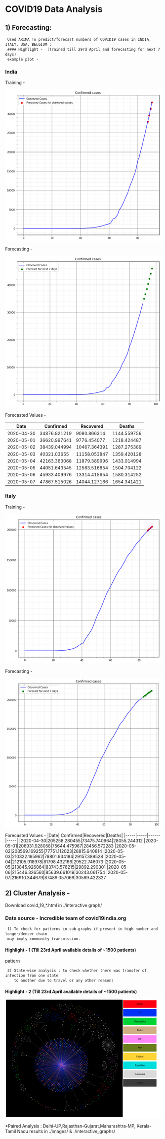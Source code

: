 # COVID19 Data Analysis

## 1) Forecasting:
     Used ARIMA To predict/forecast numbers of COVID19 cases in INDIA, ITALY, USA, BELGIUM :
     #### Highlight -  (Trained till 29rd April and forecasting for next 7 days)
     example plot - 
   ### India
   Training - 
   
   ![India](https://github.com/akjayant/COVID19-Data-Analysis/blob/master/images/INDIA_training.png)
   
   
   Forecasting - 
   
   ![India](https://github.com/akjayant/COVID19-Data-Analysis/blob/master/images/india_forecasting.png)
   
   Forecasted Values -
   
|Date| Confirmed|Recovered|Deaths|
|-----|-----|------|-----|
2020-04-30|34876.921219|9080.866314|1144.559756
2020-05-01|36620.997641|9776.454077|1218.424487
2020-05-02|38439.044994|10467.364391|1287.275389
2020-05-03|40321.03655|11158.053847|1359.420128
2020-05-04|42163.363068|11879.389996|1433.014994
2020-05-05|44051.643545|12583.516854|1504.704122
2020-05-06|45933.409976|13314.415654|1580.314252
2020-05-07|47867.515026|14044.127166|1654.341421

  ### Italy
   Training - 
   
   ![Italy](https://github.com/akjayant/COVID19-Data-Analysis/blob/master/images/italy_training.png)
   
   
   Forecasting - 
   
   ![Italy](https://github.com/akjayant/COVID19-Data-Analysis/blob/master/images/italy_forecasting.png)
   
  Forecasted Values -
|Date| Confirmed|Recovered|Deaths|
|-----|-----|------|-----|
|2020-04-30|205258.280455|73475.740964|28055.244312
|2020-05-01|206931.928058|75644.475967|28456.572283
|2020-05-02|208569.169255|77751.112023|28815.640814
|2020-05-03|210322.195962|79801.934184|29157.389528
|2020-05-04|212105.918978|81798.432166|29522.746073
|2020-05-05|213845.926064|83743.576215|29892.290301
|2020-05-06|215446.326560|85639.661019|30243.061754
|2020-05-07|216910.344679|87489.057069|30589.422327



## 2) Cluster Analysis - 
Download covid_19_*.html in ./interactive graph/
### Data source - Incredible team of covid19india.org
     1) To check for patterns in sub-graphs if present in high number and longer/denser chain 
     may imply community transmission.
 #### Highlight - 1 (Till 23rd April available details of ~1500 patients)
 
  [pattern](https://github.com/akjayant/COVID19-Data-Analysis/blob/master/images/full.png)
  
     2) State-wise analysis : to check whether there was transfer of infection from one state 
        to another due to travel or any other reasons
        
 #### Highlight - 2 (Till 23rd April available details of ~1500 patients)
 ![State-wise analysis India](https://github.com/akjayant/COVID19-Data-Analysis/blob/master/images/top_8.png)
  
  *Paired Analysis : Delhi-UP,Rajasthan-Gujarat,Maharashtra-MP, Kerala-Tamil Nadu results in ./images/ & ./interactive_graphs/




     

